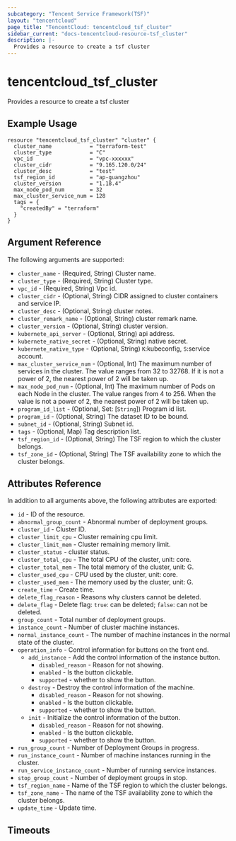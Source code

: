 ```yaml
---
subcategory: "Tencent Service Framework(TSF)"
layout: "tencentcloud"
page_title: "TencentCloud: tencentcloud_tsf_cluster"
sidebar_current: "docs-tencentcloud-resource-tsf_cluster"
description: |-
  Provides a resource to create a tsf cluster
---
```


# tencentcloud_tsf_cluster

Provides a resource to create a tsf cluster

## Example Usage

```hcl
resource "tencentcloud_tsf_cluster" "cluster" {
  cluster_name            = "terraform-test"
  cluster_type            = "C"
  vpc_id                  = "vpc-xxxxxx"
  cluster_cidr            = "9.165.120.0/24"
  cluster_desc            = "test"
  tsf_region_id           = "ap-guangzhou"
  cluster_version         = "1.18.4"
  max_node_pod_num        = 32
  max_cluster_service_num = 128
  tags = {
    "createdBy" = "terraform"
  }
}
```

## Argument Reference

The following arguments are supported:

* `cluster_name` - (Required, String) Cluster name.
* `cluster_type` - (Required, String) Cluster type.
* `vpc_id` - (Required, String) Vpc id.
* `cluster_cidr` - (Optional, String) CIDR assigned to cluster containers and service IP.
* `cluster_desc` - (Optional, String) cluster notes.
* `cluster_remark_name` - (Optional, String) cluster remark name.
* `cluster_version` - (Optional, String) cluster version.
* `kubernete_api_server` - (Optional, String) api address.
* `kubernete_native_secret` - (Optional, String) native secret.
* `kubernete_native_type` - (Optional, String) `K`:kubeconfig, `S`:service account.
* `max_cluster_service_num` - (Optional, Int) The maximum number of services in the cluster. The value ranges from 32 to 32768. If it is not a power of 2, the nearest power of 2 will be taken up.
* `max_node_pod_num` - (Optional, Int) The maximum number of Pods on each Node in the cluster. The value ranges from 4 to 256. When the value is not a power of 2, the nearest power of 2 will be taken up.
* `program_id_list` - (Optional, Set: [`String`]) Program id list.
* `program_id` - (Optional, String) The dataset ID to be bound.
* `subnet_id` - (Optional, String) Subnet id.
* `tags` - (Optional, Map) Tag description list.
* `tsf_region_id` - (Optional, String) The TSF region to which the cluster belongs.
* `tsf_zone_id` - (Optional, String) The TSF availability zone to which the cluster belongs.

## Attributes Reference

In addition to all arguments above, the following attributes are exported:

* `id` - ID of the resource.
* `abnormal_group_count` - Abnormal number of deployment groups.
* `cluster_id` - Cluster ID.
* `cluster_limit_cpu` - Cluster remaining cpu limit.
* `cluster_limit_mem` - Cluster remaining memory limit.
* `cluster_status` - cluster status.
* `cluster_total_cpu` - The total CPU of the cluster, unit: core.
* `cluster_total_mem` - The total memory of the cluster, unit: G.
* `cluster_used_cpu` - CPU used by the cluster, unit: core.
* `cluster_used_mem` - The memory used by the cluster, unit: G.
* `create_time` - Create time.
* `delete_flag_reason` - Reasons why clusters cannot be deleted.
* `delete_flag` - Delete flag: `true`: can be deleted; `false`: can not be deleted.
* `group_count` - Total number of deployment groups.
* `instance_count` - Number of cluster machine instances.
* `normal_instance_count` - The number of machine instances in the normal state of the cluster.
* `operation_info` - Control information for buttons on the front end.
  * `add_instance` - Add the control information of the instance button.
    * `disabled_reason` - Reason for not showing.
    * `enabled` - Is the button clickable.
    * `supported` - whether to show the button.
  * `destroy` - Destroy the control information of the machine.
    * `disabled_reason` - Reason for not showing.
    * `enabled` - Is the button clickable.
    * `supported` - whether to show the button.
  * `init` - Initialize the control information of the button.
    * `disabled_reason` - Reason for not showing.
    * `enabled` - Is the button clickable.
    * `supported` - whether to show the button.
* `run_group_count` - Number of Deployment Groups in progress.
* `run_instance_count` - Number of machine instances running in the cluster.
* `run_service_instance_count` - Number of running service instances.
* `stop_group_count` - Number of deployment groups in stop.
* `tsf_region_name` - Name of the TSF region to which the cluster belongs.
* `tsf_zone_name` - The name of the TSF availability zone to which the cluster belongs.
* `update_time` - Update time.


## Timeouts

<no value>


